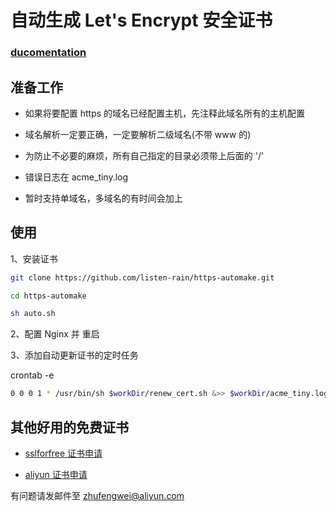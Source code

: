 # 自动生成 Let's Encrypt 安全证书

### [ducomentation](https://github.com/listen-rain/acme-tiny)

## 准备工作 

- 如果将要配置 https 的域名已经配置主机，先注释此域名所有的主机配置

- 域名解析一定要正确，一定要解析二级域名(不带 www 的)

- 为防止不必要的麻烦，所有自己指定的目录必须带上后面的 '/'

- 错误日志在 acme_tiny.log

- 暂时支持单域名，多域名的有时间会加上

## 使用

1、安装证书
```bash
git clone https://github.com/listen-rain/https-automake.git

cd https-automake

sh auto.sh
```

2、配置 Nginx 并 重启


3、添加自动更新证书的定时任务

crontab -e
```bash
0 0 0 1 * /usr/bin/sh $workDir/renew_cert.sh &>> $workDir/acme_tiny.log
```

## 其他好用的免费证书

- [sslforfree 证书申请](https://www.sslforfree.com/)

- [aliyun 证书申请](https://yq.aliyun.com/articles/221596?spm=5176.10695662.1996646101.searchclickresult.1f0c7d54fyc974)

有问题请发邮件至 zhufengwei@aliyun.com

